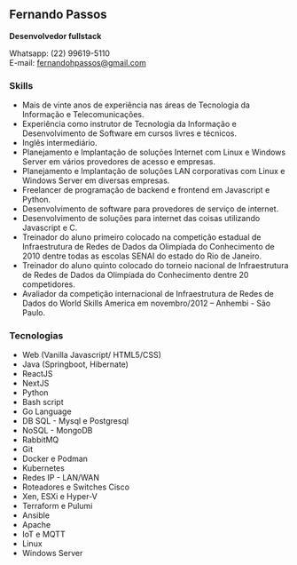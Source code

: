 ## **Fernando Passos**
**Desenvolvedor fullstack**

Whatsapp: (22) 99619-5110  
E-mail: [fernandohpassos@gmail.com](mailto:fernandohpsouza@gmail.com)

### **Skills**

- Mais de vinte anos de experiência nas áreas de Tecnologia da Informação e Telecomunicações.
- Experiência como instrutor de Tecnologia da Informação e Desenvolvimento de Software em cursos livres e técnicos.
- Inglês intermediário.
- Planejamento e Implantação de soluções Internet com Linux e Windows Server em vários provedores de acesso e empresas.
- Planejamento e Implantação de soluções LAN corporativas com Linux e Windows Server em diversas empresas.
- Freelancer de programação de backend e frontend em Javascript e Python.
- Desenvolvimento de software para provedores de serviço de internet.
- Desenvolvimento de soluções para internet das coisas utilizando Javascript e C.
- Treinador do aluno primeiro colocado na competição estadual de Infraestrutura de Redes de Dados da Olimpíada do Conhecimento de 2010 dentre todas as escolas SENAI do estado do Rio de Janeiro.
- Treinador do aluno quinto colocado do torneio nacional de Infraestrutura de Redes de Dados da Olimpíada do Conhecimento dentre 20 competidores.
- Avaliador da competição internacional de Infraestrutura de Redes de Dados do World Skills America em novembro/2012 – Anhembi - São Paulo.

### **Tecnologias**

- Web (Vanilla Javascript/ HTML5/CSS)
- Java (Springboot, Hibernate)
- ReactJS
- NextJS
- Python
- Bash script
- Go Language
- DB SQL - Mysql e Postgresql
- NoSQL - MongoDB
- RabbitMQ
- Git
- Docker e Podman
- Kubernetes
- Redes IP - LAN/WAN
- Roteadores e Switches Cisco
- Xen, ESXi e Hyper-V
- Terraform e Pulumi
- Ansible
- Apache
- IoT e MQTT
- Linux
- Windows Server

